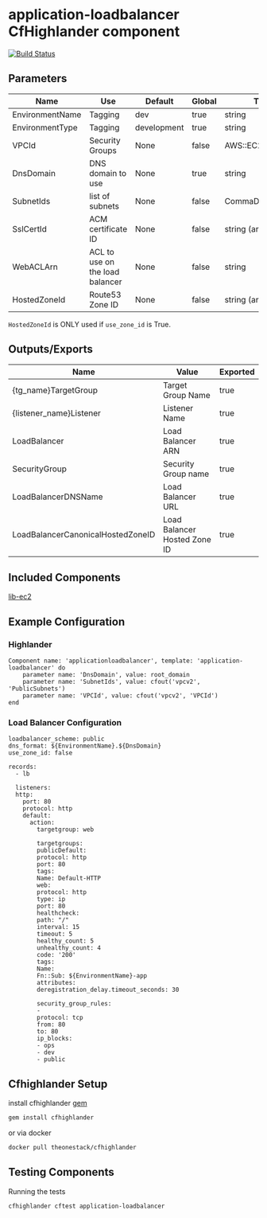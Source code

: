 # application-loadbalancer CfHighlander component

[![Build Status](https://travis-ci.com/theonestack/hl-component-application-loadbalancer.svg?branch=master)](https://travis-ci.com/theonestack/hl-component-application-loadbalancer)

## Parameters

| Name | Use | Default | Global | Type | Allowed Values |
| ---- | --- | ------- | ------ | ---- | -------------- |
| EnvironmentName | Tagging | dev | true | string
| EnvironmentType | Tagging | development | true | string | ['development','production']
| VPCId | Security Groups | None | false | AWS::EC2::VPC::Id
| DnsDomain | DNS domain to use | None | true | string
| SubnetIds | list of subnets | None | false | CommaDelimitedList
| SslCertId | ACM certificate ID | None | false | string (arn)
| WebACLArn | ACL to use on the load balancer | None | false | string
| HostedZoneId | Route53 Zone ID | None | false | string (arn)

`HostedZoneId` is ONLY used if `use_zone_id` is True.



## Outputs/Exports

| Name | Value | Exported |
| ---- | ----- | -------- |
| {tg_name}TargetGroup | Target Group Name | true
| {listener_name}Listener | Listener Name | true
| LoadBalancer | Load Balancer ARN | true
| SecurityGroup | Security Group name | true
| LoadBalancerDNSName | Load Balancer URL | true
| LoadBalancerCanonicalHostedZoneID | Load Balancer Hosted Zone ID | true

## Included Components

[lib-ec2](https://github.com/theonestack/hl-component-lib-ec2)

## Example Configuration
### Highlander
    Component name: 'applicationloadbalancer', template: 'application-loadbalancer' do
        parameter name: 'DnsDomain', value: root_domain
        parameter name: 'SubnetIds', value: cfout('vpcv2', 'PublicSubnets')
        parameter name: 'VPCId', value: cfout('vpcv2', 'VPCId')
    end

### Load Balancer Configuration

    loadbalancer_scheme: public
    dns_format: ${EnvironmentName}.${DnsDomain}
    use_zone_id: false

    records:
      - lb

      listeners:
      http:
        port: 80
        protocol: http
        default:
          action:
            targetgroup: web

            targetgroups:
            publicDefault:
            protocol: http
            port: 80
            tags:
            Name: Default-HTTP
            web:
            protocol: http
            type: ip
            port: 80
            healthcheck:
            path: "/"
            interval: 15
            timeout: 5
            healthy_count: 5
            unhealthy_count: 4
            code: '200'
            tags:
            Name:
            Fn::Sub: ${EnvironmentName}-app
            attributes:
            deregistration_delay.timeout_seconds: 30

            security_group_rules:
            -
            protocol: tcp
            from: 80
            to: 80
            ip_blocks:
            - ops
            - dev
            - public




## Cfhighlander Setup

install cfhighlander [gem](https://github.com/theonestack/cfhighlander)

```bash
gem install cfhighlander
```

or via docker

```bash
docker pull theonestack/cfhighlander
```
## Testing Components

Running the tests

```bash
cfhighlander cftest application-loadbalancer
```

